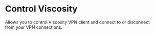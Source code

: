 # Control Viscosity

Allows you to control Viscosity VPN client and connect to or disconnect from your VPN connections.
